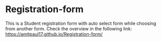 # Registration-form
This is a Student registration form with auto select form while choosing from another form.
Check the overview in the following link:
https://amitpaul17.github.io/Registration-form/
